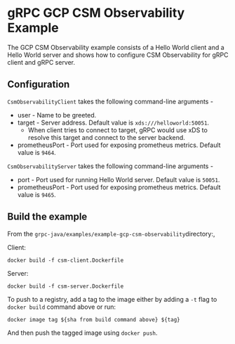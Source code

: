gRPC GCP CSM Observability Example
================

The GCP CSM Observability example consists of a Hello World client and a Hello World server and shows how to configure CSM Observability
for gRPC client and gRPC server.

## Configuration

`CsmObservabilityClient` takes the following command-line arguments -
* user - Name to be greeted.
* target - Server address. Default value is `xds:///helloworld:50051`.
  * When client tries to connect to target, gRPC would use xDS to resolve this target and connect to the server backend.
* prometheusPort - Port used for exposing prometheus metrics. Default value is `9464`.


`CsmObservabilityServer` takes the following command-line arguments -
* port - Port used for running Hello World server. Default value is `50051`.
* prometheusPort - Port used for exposing prometheus metrics. Default value is `9465`.

## Build the example

From the `grpc-java/examples/example-gcp-csm-observability`directory:,

Client:
```
docker build -f csm-client.Dockerfile
```
Server:
```
docker build -f csm-server.Dockerfile
```

To push to a registry, add a tag to the image either by adding a `-t` flag to `docker build` command above or run:

```
docker image tag ${sha from build command above} ${tag}
```

And then push the tagged image using `docker push`.


